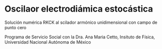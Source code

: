 # Oscilaor electrodiámica estocástica

Solución numérica RKCK al scilador armónico unidimensional con campo de punto cero

Programa de Servicio Social con la Dra. Ana Maria Cetto, Insituto de Física, Universidad Nacional Autónoma de México
